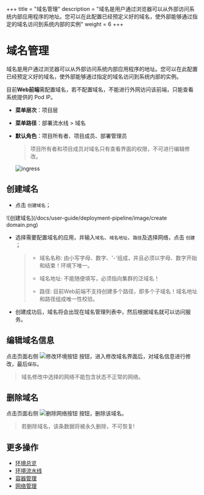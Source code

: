 ﻿+++
title = "域名管理"
description = "域名是用户通过浏览器可以从外部访问系统内部应用程序的地址。您可以在此配置已经预定义好的域名，使外部能够通过指定的域名访问到系统内部的实例"
weight = 6
+++


# 域名管理

域名是用户通过浏览器可以从外部访问系统内部应用程序的地址。您可以在此配置已经预定义好的域名，使外部能够通过指定的域名访问到系统内部的实例。

目前**Web前端**需配置域名，若不配置域名，不能进行外网访问该前端，只能查看系统提供的 Pod IP。

  - **菜单层次**：项目层
  - **菜单路径**：部署流水线 > 域名
  - **默认角色**：项目所有者、项目成员、部署管理员
    <blockquote class="note">
         项目所有者和项目成员对域名只有查看界面的权限，不可进行编辑修改。
      </blockquote>

    ![ingress](/docs/user-guide/deployment-pipeline/image/ingress.png) 

## 创建域名
- 点击 `创建域名`；

![创建域名](/docs/user-guide/deployment-pipeline/image/create domain.png) 

 - 选择需要配置域名的应用，并输入`域名`、`域名地址`、`路径`及选择网络，点击 `创建` ；
    
     <blockquote class="warning">

     - 域名名称: 由小写字母、数字、'-'组成，并且必须以字母、数字开始和结束！环境下唯一。
     
     - 域名地址: 不能随便填写，必须指向集群的泛域名！
     
     - 路径: 目前Web前端不支持创建多个路径，即多个子域名！域名地址和路径组成唯一性校验。
     
      </blockquote>

 - 创建成功后，域名将会出现在域名管理列表中，然后根据域名就可以访问服务。
  

## 编辑域名信息

点击页面右侧 ![修改环境按钮](/docs/user-guide/deployment-pipeline/image/update_network_button.png) 按钮，进入修改域名界面后，对域名信息进行修改，最后`保存`。
<blockquote class="note">
域名修改中选择的网络不能包含状态不正常的网络。
</blockquote>


## 删除域名

点击页面右侧 ![删除网络按钮](/docs/user-guide/deployment-pipeline/image/delete_network_button.png) 按钮，删除该域名。
<blockquote class="warning">
若删除域名，该条数据将被永久删除，不可恢复!
</blockquote>

## 更多操作
- [环境总览](../environments-overview)
- [环境流水线](../environment-pipeline)
- [容器管理](../container)
- [网络管理](../service)
